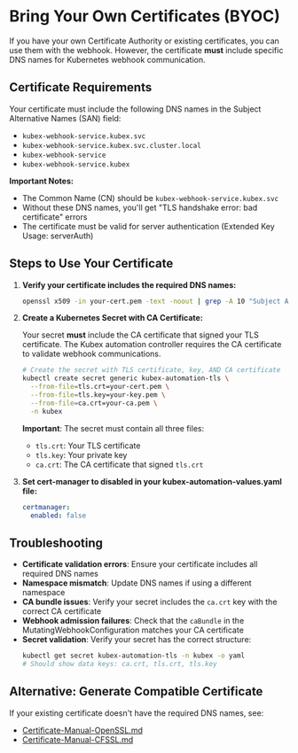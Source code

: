 # Bring Your Own Certificates (BYOC)

If you have your own Certificate Authority or existing certificates, you can use them with the webhook. However, the certificate **must** include specific DNS names for Kubernetes webhook communication.

## Certificate Requirements

Your certificate must include the following DNS names in the Subject Alternative Names (SAN) field:

- `kubex-webhook-service.kubex.svc`
- `kubex-webhook-service.kubex.svc.cluster.local`
- `kubex-webhook-service`
- `kubex-webhook-service.kubex`

**Important Notes:**
- The Common Name (CN) should be `kubex-webhook-service.kubex.svc`
- Without these DNS names, you'll get "TLS handshake error: bad certificate" errors
- The certificate must be valid for server authentication (Extended Key Usage: serverAuth)

## Steps to Use Your Certificate

1. **Verify your certificate includes the required DNS names:**
   ```bash
   openssl x509 -in your-cert.pem -text -noout | grep -A 10 "Subject Alternative Name"
   ```

2. **Create a Kubernetes Secret with CA Certificate:**
   
   Your secret **must** include the CA certificate that signed your TLS certificate. The Kubex automation controller requires the CA certificate to validate webhook communications.
   
   ```bash
   # Create the secret with TLS certificate, key, AND CA certificate
   kubectl create secret generic kubex-automation-tls \
     --from-file=tls.crt=your-cert.pem \
     --from-file=tls.key=your-key.pem \
     --from-file=ca.crt=your-ca.pem \
     -n kubex
   ```
   
   **Important**: The secret must contain all three files:
   - `tls.crt`: Your TLS certificate
   - `tls.key`: Your private key  
   - `ca.crt`: The CA certificate that signed `tls.crt`

3. **Set cert-manager to disabled in your kubex-automation-values.yaml file:**
   ```yaml
   certmanager:
     enabled: false
   ```

## Troubleshooting

- **Certificate validation errors**: Ensure your certificate includes all required DNS names
- **Namespace mismatch**: Update DNS names if using a different namespace  
- **CA bundle issues**: Verify your secret includes the `ca.crt` key with the correct CA certificate
- **Webhook admission failures**: Check that the `caBundle` in the MutatingWebhookConfiguration matches your CA certificate
- **Secret validation**: Verify your secret has the correct structure:
  ```bash
  kubectl get secret kubex-automation-tls -n kubex -o yaml
  # Should show data keys: ca.crt, tls.crt, tls.key
  ```

## Alternative: Generate Compatible Certificate

If your existing certificate doesn't have the required DNS names, see:
- [Certificate-Manual-OpenSSL.md](Certificate-Manual-OpenSSL.md)
- [Certificate-Manual-CFSSL.md](Certificate-Manual-CFSSL.md)